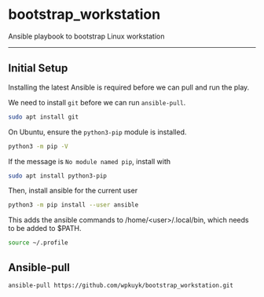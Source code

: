 # bootstrap_workstation

Ansible playbook to bootstrap Linux workstation

---

## Initial Setup

Installing the latest Ansible is required before we can pull and run the play.

We need to install `git` before we can run `ansible-pull`.

``` bash
sudo apt install git
```

On Ubuntu, ensure the `python3-pip` module is installed.

``` bash
python3 -m pip -V
```

If the message is `No module named pip`, install with

``` bash
sudo apt install python3-pip
```

Then, install ansible for the current user

``` bash
python3 -m pip install --user ansible
```

This adds the ansible commands to /home/\<user\>/.local/bin, which needs to be added to $PATH.

``` bash
source ~/.profile
```

## Ansible-pull

``` bash
ansible-pull https://github.com/wpkuyk/bootstrap_workstation.git
```
